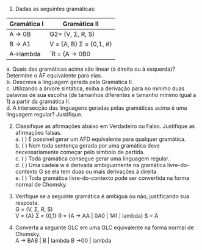 1. Dadas as seguintes gramáticas:  

  | Gramática I | Gramática II |
  | --- | --- |
  | A → 0B| G2= (V, Σ, R, S) |
  | B → A1| V = {A, B} Σ = {0,1, #} |
  | A→lambda| `R = {A → 0B0 | 1B1 | B, B → 0,1, lambda}, S = A` |  

a. Quais das gramáticas acima são linear (à direita ou à esquerda)? Determine o AF equivalente para elas.  
b. Descreva a linguagem gerada pela Gramática II.  
c. Utilizando a árvore sintática, exiba a derivação para no mínimo duas palavras de sua escolha (de tamanhos diferentes e tamanho mínimo igual a 1) a partir da gramática II.  
d. A intersecção das linguagens geradas pelas gramáticas acima é uma linguagem regular? Justifique.  

2. Classifique as afirmações abaixo em Verdadeiro ou Falso. Justifique as
afirmações falsas.  
a. ( ) É possível gerar um AFD equivalente para qualquer gramática.  
b. ( ) Nem toda sentença gerada por uma gramática deve
necessariamente começar pelo símbolo de partida.  
c. ( ) Toda gramática consegue gerar uma linguagem regular.  
d. ( ) Uma cadeia w é derivada ambiguamente na gramática livre-do-contexto G se ela tem duas ou mais derivações à direita.  
e. ( ) Toda gramática livre-do-contexto pode ser convertida na forma
normal de Chomsky.
3. Verifique se a seguinte gramática é ambígua ou não, justificando sua
resposta.  
G = (V, Σ, R, S)  
V = {A} Σ = {0,1} R = {A → AA | 0A0 | 1A1 | lambda} S = A

4. Converta a seguinte GLC em uma GLC equivalente na forma normal de
Chomsky.  
A → BAB | B | lambda B →00 | lambda
